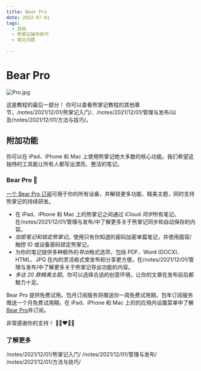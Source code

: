 ```yaml
---
title: Bear Pro
date: 2022-07-01
tags:
  - 其他 
  - 熊掌记操作技巧 
  - 常见问题 
 
---
```


# Bear Pro
![Pro.jpg](/notes/note_images/SFNoteIntro2_File0/Pro.jpg)

这是教程的最后一部分！ 你可以查看熊掌记教程的其他章节，/notes/2021/12/01/熊掌记入门/、/notes/2021/12/01/管理与发布/以及/notes/2021/12/01/方法与技巧/。

## 附加功能
你可以在 iPad、iPhone 和 Mac 上使用熊掌记绝大多数的核心功能。我们希望这独特的工具能让所有人都写出漂亮、整洁的笔记。

### Bear Pro 🚀
[一个 Bear Pro 订阅](bear://x-callback-url/open-bear-pro)可用于你的所有设备，并解锁更多功能、精美主题，同时支持熊掌记的持续研发。

* 在 iPad、iPhone 和 Mac 上的熊掌记之间通过 iCloud *同步*所有笔记。在/notes/2021/12/01/管理与发布/中了解更多关于熊掌记同步和自动保存的内容。
* *加密笔记和锁定熊掌记*。使用只有你知道的密码加密单篇笔记，并使用面容/触控 ID 或设备密码锁定熊掌记。
* 为你的笔记提供多种额外的*导出*格式选项，包括 PDF、Word (DOCX)、HTML、JPG 在内的灵活格式使发布和分享更方便。在/notes/2021/12/01/管理与发布/中了解更多关于熊掌记导出功能的内容。
* *多达 20 款精美主题*。你可以选择合适的创意环境，让你的文章在发布前后都魅力十足。

Bear Pro 提供免费试用。包月订阅服务将赠送你一周免费试用期。包年订阅服务赠送一个月免费试用期。在 iPad、iPhone 和 Mac 上的的应用内设置菜单中了解[Bear Pro](bear://x-callback-url/open-bear-pro)并订阅。

非常感谢你的支持！
🐻🎉❤️📝😊

### 了解更多
/notes/2021/12/01/熊掌记入门/
/notes/2021/12/01/管理与发布/
/notes/2021/12/01/方法与技巧/

